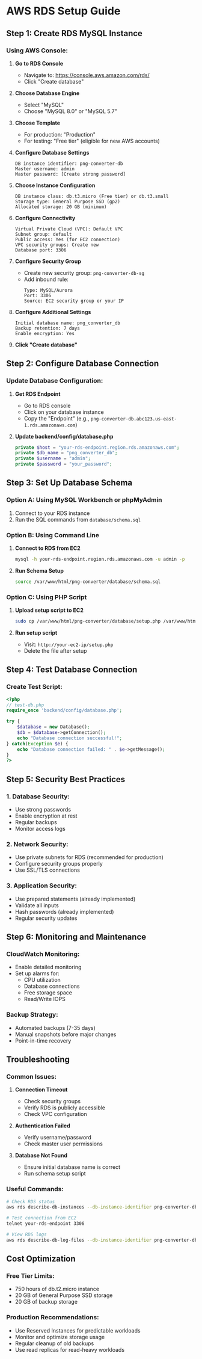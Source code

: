 # AWS RDS Setup Guide

## Step 1: Create RDS MySQL Instance

### Using AWS Console:

1. **Go to RDS Console**
   - Navigate to: https://console.aws.amazon.com/rds/
   - Click "Create database"

2. **Choose Database Engine**
   - Select "MySQL"
   - Choose "MySQL 8.0" or "MySQL 5.7"

3. **Choose Template**
   - For production: "Production"
   - For testing: "Free tier" (eligible for new AWS accounts)

4. **Configure Database Settings**
   ```
   DB instance identifier: png-converter-db
   Master username: admin
   Master password: [Create strong password]
   ```

5. **Choose Instance Configuration**
   ```
   DB instance class: db.t3.micro (Free tier) or db.t3.small
   Storage type: General Purpose SSD (gp2)
   Allocated storage: 20 GB (minimum)
   ```

6. **Configure Connectivity**
   ```
   Virtual Private Cloud (VPC): Default VPC
   Subnet group: default
   Public access: Yes (for EC2 connection)
   VPC security groups: Create new
   Database port: 3306
   ```

7. **Configure Security Group**
   - Create new security group: `png-converter-db-sg`
   - Add inbound rule:
     ```
     Type: MySQL/Aurora
     Port: 3306
     Source: EC2 security group or your IP
     ```

8. **Configure Additional Settings**
   ```
   Initial database name: png_converter_db
   Backup retention: 7 days
   Enable encryption: Yes
   ```

9. **Click "Create database"**

## Step 2: Configure Database Connection

### Update Database Configuration:

1. **Get RDS Endpoint**
   - Go to RDS console
   - Click on your database instance
   - Copy the "Endpoint" (e.g., `png-converter-db.abc123.us-east-1.rds.amazonaws.com`)

2. **Update backend/config/database.php**
   ```php
   private $host = "your-rds-endpoint.region.rds.amazonaws.com";
   private $db_name = "png_converter_db";
   private $username = "admin";
   private $password = "your_password";
   ```

## Step 3: Set Up Database Schema

### Option A: Using MySQL Workbench or phpMyAdmin

1. Connect to your RDS instance
2. Run the SQL commands from `database/schema.sql`

### Option B: Using Command Line

1. **Connect to RDS from EC2**
   ```bash
   mysql -h your-rds-endpoint.region.rds.amazonaws.com -u admin -p
   ```

2. **Run Schema Setup**
   ```bash
   source /var/www/html/png-converter/database/schema.sql
   ```

### Option C: Using PHP Script

1. **Upload setup script to EC2**
   ```bash
   sudo cp /var/www/html/png-converter/database/setup.php /var/www/html/png-converter/
   ```

2. **Run setup script**
   - Visit: `http://your-ec2-ip/setup.php`
   - Delete the file after setup

## Step 4: Test Database Connection

### Create Test Script:

```php
<?php
// test-db.php
require_once 'backend/config/database.php';

try {
    $database = new Database();
    $db = $database->getConnection();
    echo "Database connection successful!";
} catch(Exception $e) {
    echo "Database connection failed: " . $e->getMessage();
}
?>
```

## Step 5: Security Best Practices

### 1. Database Security:
- Use strong passwords
- Enable encryption at rest
- Regular backups
- Monitor access logs

### 2. Network Security:
- Use private subnets for RDS (recommended for production)
- Configure security groups properly
- Use SSL/TLS connections

### 3. Application Security:
- Use prepared statements (already implemented)
- Validate all inputs
- Hash passwords (already implemented)
- Regular security updates

## Step 6: Monitoring and Maintenance

### CloudWatch Monitoring:
- Enable detailed monitoring
- Set up alarms for:
  - CPU utilization
  - Database connections
  - Free storage space
  - Read/Write IOPS

### Backup Strategy:
- Automated backups (7-35 days)
- Manual snapshots before major changes
- Point-in-time recovery

## Troubleshooting

### Common Issues:

1. **Connection Timeout**
   - Check security groups
   - Verify RDS is publicly accessible
   - Check VPC configuration

2. **Authentication Failed**
   - Verify username/password
   - Check master user permissions

3. **Database Not Found**
   - Ensure initial database name is correct
   - Run schema setup script

### Useful Commands:

```bash
# Check RDS status
aws rds describe-db-instances --db-instance-identifier png-converter-db

# Test connection from EC2
telnet your-rds-endpoint 3306

# View RDS logs
aws rds describe-db-log-files --db-instance-identifier png-converter-db
```

## Cost Optimization

### Free Tier Limits:
- 750 hours of db.t2.micro instance
- 20 GB of General Purpose SSD storage
- 20 GB of backup storage

### Production Recommendations:
- Use Reserved Instances for predictable workloads
- Monitor and optimize storage usage
- Regular cleanup of old backups
- Use read replicas for read-heavy workloads


